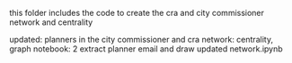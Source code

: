 this folder includes the code to create the cra and city commissioner network and centrality

updated: planners in the city commissioner and cra network: centrality, graph notebook: 2 extract planner email and draw updated network.ipynb
